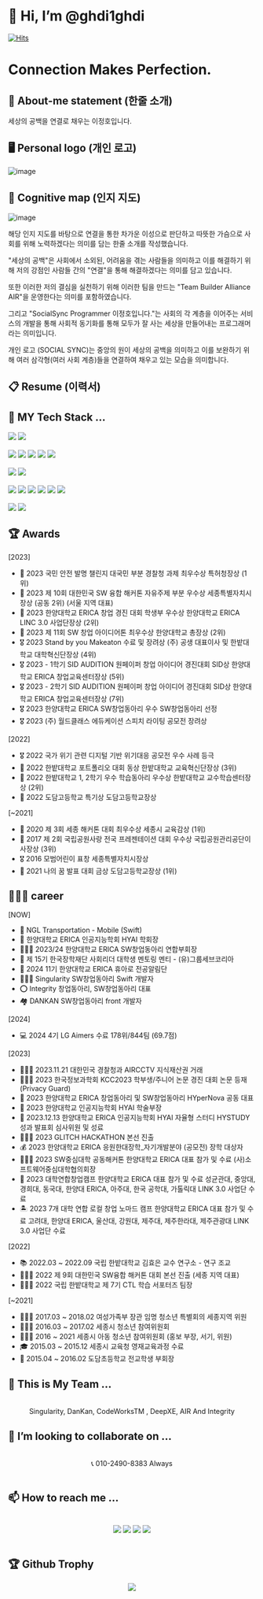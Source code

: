 # 👋 Hi, I’m @ghdi1ghdi
  [![Hits](https://hits.seeyoufarm.com/api/count/incr/badge.svg?url=https%3A%2F%2Fgithub.com%2Fghdi1ghdi%2Fhit-counter&count_bg=%2379C83D&title_bg=%23555555&icon=&icon_color=%23E7E7E7&title=hits&edge_flat=false)](https://hits.seeyoufarm.com)

# Connection Makes Perfection.

## 👤 About-me statement (한줄 소개)
세상의 공백을 연결로 채우는 이정호입니다.

## 🖥️ Personal logo (개인 로고)
![image](https://github.com/ghdi1ghdi/ghdi1ghdi/assets/73730434/7b941f8f-ecb4-4b11-8c8d-8c515a4e3dfd)

## 📍 Cognitive map (인지 지도)
![image](https://github.com/ghdi1ghdi/ghdi1ghdi/assets/73730434/e6e527b6-5220-4037-a402-8c08255e4509)

해당 인지 지도를 바탕으로 연결을 통한 차가운 이성으로 판단하고 따뜻한 가슴으로 사회를 위해 노력하겠다는 의미를 담는 한줄 소개를 작성했습니다.

"세상의 공백"은 사회에서 소외된, 어려움을 겪는 사람들을 의미하고 이를 해결하기 위해 저의 강점인 사람들 간의 "연결"을 통해 해결하겠다는 의미를 담고 있습니다.

또한 이러한 저의 결심을 실천하기 위해 이러한 팀을 만드는 "Team Builder Alliance AIR"을 운영한다는 의미를 포함하였습니다.

그리고 "SocialSync Programmer 이정호입니다."는 사회의 각 계층을 이어주는 서비스의 개발을 통해 사회적 동기화를 통해 모두가 잘 사는 세상을 만들어내는 프로그래머라는 의미입니다. 

개인 로고 (SOCIAL SYNC)는 중앙의 원이 세상의 공백을 의미하고 이를 보완하기 위해 여러 삼각형(여러 사회 계층)들을 연결하여 채우고 있는 모습을 의미합니다.


## 📋 Resume (이력서)
## 👀 MY Tech Stack ... 
<div>
<img src="https://img.shields.io/badge/Python-3776AB?style=flat&logo=Python&logoColor=white">
<img src="https://img.shields.io/badge/C-00599C?style=flat&logo=C&logoColor=white">
</div>
<br>
<div>
<img src="https://img.shields.io/badge/PyTorch-EE4C2C?style=flat&logo=PyTorch&logoColor=white">
<img src="https://img.shields.io/badge/TensorFlow-FF6F00?style=flat&logo=TensorFlow&logoColor=white">
<img src="https://img.shields.io/badge/OpenCV-5C3EE8?style=flat&logo=OpenCV&logoColor=white">
<img src="https://img.shields.io/badge/OpenAI-412991?style=flat&logo=OpenAI&logoColor=white">
<img src="https://img.shields.io/badge/Google Colab-F9AB00?style=flat&logo=Google Colab&logoColor=white">

<div>
<br>
<img src="https://img.shields.io/badge/Apple-000000?style=flat&logo=Apple&logoColor=white">
<img src="https://img.shields.io/badge/Swift-F05138?style=flat&logo=Swift&logoColor=white">
</div>
<br>
<div>
<img src="https://img.shields.io/badge/TypeScript-3178c6?style=flat&logo=TypeScript&logoColor=white"> 
<img src="https://img.shields.io/badge/JavaScript-F7DF1E?style=flat&logo=JavaScript&logoColor=white"> 
<img src="https://img.shields.io/badge/HTML5-E34F26?style=flat&logo=HTML5&logoColor=white">
<img src="https://img.shields.io/badge/CSS3-1572B6?style=flat&logo=CSS3&logoColor=white"> 
<img src="https://img.shields.io/badge/Node.js-339933?style=flat&logo=Node.js&logoColor=white">
<img src="https://img.shields.io/badge/Next.js-000000?style=flat&logo=Next.js&logoColor=white">
</div>
<br>
<div>
<img src="https://img.shields.io/badge/Blockchain-121D33?style=flat&logo=Blockchain.com&logoColor=white">
<img src="https://img.shields.io/badge/Solidity-363636?style=flat&logo=solidity&logoColor=white">
</div>

## 🏆 Awards

[2023]
- 🥇 2023 국민 안전 발명 챌린지 대국민 부분 경찰청 과제 최우수상 특허청장상 (1위)
- 🥈 2023 제 10회 대한민국 SW 융합 해커톤 자유주제 부분 우수상 세종특별자치시장상 (공동 2위) (서울 지역 대표)
- 🥈 2023 한양대학교 ERICA 창업 경진 대회 학생부 우수상 한양대학교 ERICA LINC 3.0 사업단장상 (2위)
- 🥈 2023 제 11회 SW 창업 아이디어톤 최우수상 한양대학교 총장상 (2위)
- 🎖 2023 Stand by you Makeaton 수료 및 장려상 (주) 공생 대표이사 및 한밭대학교 대학혁신단장상 (4위)
- 🎖️ 2023 - 1학기 SID AUDITION 원페이퍼 창업 아이디어 경진대회 SID상 한양대학교 ERICA 창업교육센터장상 (5위)
- 🎖️ 2023 - 2학기 SID AUDITION 원페이퍼 창업 아이디어 경진대회 SID상 한양대학교 ERICA 창업교육센터장상 (7위)
- 🎖️ 2023 한양대학교 ERICA SW창업동아리 우수 SW창업동아리 선정
- 🎖️ 2023 (주) 월드클래스 에듀케이션 스피치 라이팅 공모전 장려상

[2022]
- 🎖️ 2022 국가 위기 관련 디지털 기반 위기대응 공모전 우수 사례 등극
- 🥉 2022 한밭대학교 포트폴리오 대회 동상 한밭대학교 교육혁신단장상 (3위)
- 🥈 2022 한밭대학교 1, 2학기 우수 학습동아리 우수상 한밭대학교 교수학습센터장상 (2위)
- 🥇 2022 도담고등학교 특기상 도담고등학교장상

[~2021]
- 🥇 2020 제 3회 세종 해커톤 대회 최우수상 세종시 교육감상 (1위)
- 🥉 2017 제 2회 국립공원사랑 전국 프레젠테이션 대회 우수상 국립공원관리공단이사장상 (3위)
- 🎖 2016 모범어린이 표창 세종특별자치시장상
- 🥇 2021 나의 꿈 발표 대회 금상 도담고등학교장상 (1위)



## 🧑🏻‍💻 career

[NOW]
- 🚛 NGL Transportation - Mobile (Swift)
- 🤖 한양대학교 ERICA 인공지능학회 HYAI 학회장
- 🧑🏻‍💻 2023/24 한양대학교 ERICA SW창업동아리 연합부회장
- 🍳 제 15기 한국장학재단 사회리더 대학생 멘토링 멘티 - (유)그룹세브코리아
- 📣 2024 11기 한양대학교 ERICA 휴아로 전공알림단
- 🧑🏻‍💻 Singularity SW창업동아리 Swift 개발자
- ⭕️ Integrity 창업동아리, SW창업동아리 대표
- 🏘️ DANKAN SW창업동아리 front 개발자

[2024]
- 💻 2024 4기 LG Aimers 수료 178위/844팀 (69.7점)

[2023]
- 👮🏻‍♀ 2023.11.21 대한민국 경찰청과 AIRCCTV 지식재산권 거래
- 🧑🏻‍💻 2023 한국정보과학회 KCC2023 학부생/주니어 논문 경진 대회 논문 등재 (Privacy Guard)
- 🏢 2023 한양대학교 ERICA 창업동아리 및 SW창업동아리 HYperNova 공동 대표
- 🤖 2023 한양대학교 인공지능학회 HYAI 학술부장
- 🤖 2023.12.13 한양대학교 ERICA 인공지능학회 HYAI 자율형 스터디 HYSTUDY 성과 발표회 심사위원 및 성료
- 🧑🏻‍💻 2023 GLITCH HACKATHON 본선 진출
- 💰 2023 한양대학교 ERICA 응원한대장학_자기개발분야 (공모전) 장학 대상자
- 🧑🏻‍💻 2023 SW중심대학 공동해커톤 한양대학교 ERICA 대표 참가 및 수료 (사)소프트웨어중심대학협의회장
- 🏢 2023 대학연합창업캠프 한양대학교 ERICA 대표 참가 및 수료 성균관대, 중앙대, 경희대, 동국대, 한양대 ERICA, 아주대, 한국 공학대, 가톨릭대 LINK 3.0 사업단 수료
- 🏝️ 2023 7개 대학 연합 로컬 창업 노마드 캠프 한양대학교 ERICA 대표 참가 및 수료 고려대, 한양대 ERICA, 울산대, 강원대, 제주대, 제주한라대, 제주관광대 LINK 3.0 사업단 수료


[2022]
- 📚 2022.03 ~ 2022.09 국립 한밭대학교 김효은 교수 연구소 - 연구 조교
- 🧑🏻‍💻 2022 제 9회 대한민국 SW융합 해커톤 대회 본선 진출 (세종 지역 대표)
- 🙋🏻‍♂️ 2022 국립 한밭대학교 제 7기 CTL 학습 서포터즈 팀장

[~2021]
- 🙋🏻‍♂️ 2017.03 ~ 2018.02 여성가족부 장관 임명 청소년 특별회의 세종지역 위원
- 🙋🏻‍♂️ 2016.03 ~ 2017.02 세종시 청소년 참여위원회
- 🙋🏻‍♂️ 2016 ~ 2021 세종시 아동 청소년 참여위원회 (홍보 부장, 서기, 위원)
- 🎓 2015.03 ~ 2015.12 세종시 교육청 영재교육과정 수료
- 🏫 2015.04 ~ 2016.02 도담초등학교 전교학생 부회장


## 🏢 This is My Team ... 
<div align= "center">
<br>
Singularity, DanKan, CodeWorksTM , DeepXE, AIR And Integrity
</br>
</div>

## 💞️ I’m looking to collaborate on ...
<div align= "center">
 <br> 📞 010-2490-8383 Always
</div>
<br>

## 📫 How to reach me ... 
<br> 
<div align= "center">
  <a href="https://instagram.com/22_jung_ho?igshid=NGExMmI2YTkyZg==" target="_blank"><img src="https://img.shields.io/badge/INSTAGRAM-E4405F?style=flat&logo=Instagram&logoColor=white"></a>
  <a href="https://mail.google.com/mail/?view=cm&amp;fs=1&amp;to=ghdi1ghdi@hanyang.ac.kr" target="_blank"><img src="https://img.shields.io/badge/ghdi1ghdi@hanyang.ac.kr-EA4335?style=flat&logo=Gmail&logoColor=white"></a>
  <a href="https://mail.google.com/mail/?view=cm&amp;fs=1&amp;to=jeongho.l@ngltrans.net" target="_blank"><img src="https://img.shields.io/badge/jeongho.l@ngltrans.net-EA4335?style=flat&logo=Gmail&logoColor=white"></a>
  <a href="https://mail.google.com/mail/?view=cm&amp;fs=1&amp;to=ghdi1ghdi@integrity.ne.kr" target="_blank"><img src="https://img.shields.io/badge/ghdi1ghdi@integrity.ne.kr-EA4335?style=flat&logo=Gmail&logoColor=white"></a>
</div>
<br>

## 🏆 Github Trophy
  <p align="center">
<a href="s">
  <img src ="https://github-profile-trophy.vercel.app/?username=ghdi1ghdi&theme=flat&column=3">
</a>
  </p>
<!---
ghdi1ghdi/ghdi1ghdi is a ✨ special ✨ repository because its `README.md` (this file) appears on your GitHub profile.
You can click the Preview link to take a look at your changes.
--->

